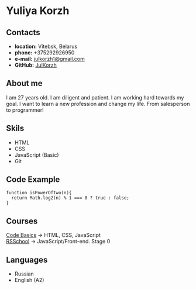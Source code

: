 # Yuliya Korzh
## Contacts
* __location:__ Vitebsk, Belarus
* __phone:__ +375292926950
* __e-mail:__ julkorzh1@gmail.com
* __GitHub:__ [JulKorzh](https://github.com/JulKorzh)

## About me
I am 27 years old. I am diligent and patient. I am working hard towards my goal. I want to learn a new profession and change my life. From salesperson to programmer!

## Skils
* HTML
* CSS
* JavaScript (Basic)
* Git

## Code Example
```
function isPowerOfTwo(n){
  return Math.log2(n) % 1 === 0 ? true : false;
}
```
## Courses
[Code Basics](https://code-basics.com/)  ->  HTML, CSS, JavaScript         
[RSSchool](https://rs.school/js-stage0/)  ->  JavaScript/Front-end. Stage 0

## Languages
* Russian
* English (A2)